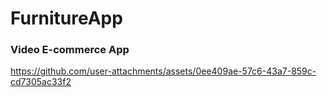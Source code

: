 
# FurnitureApp

### Video E-commerce App  
https://github.com/user-attachments/assets/0ee409ae-57c6-43a7-859c-cd7305ac33f2

